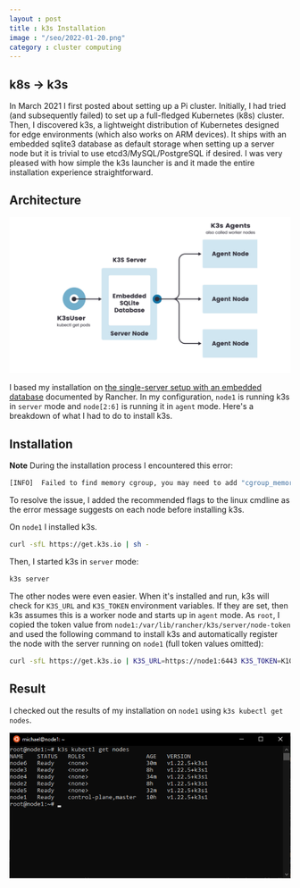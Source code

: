 ```yaml
---
layout : post
title : k3s Installation
image : "/seo/2022-01-20.png"
category : cluster computing
---
```


## k8s -> k3s

In March 2021 I first posted about setting up a Pi cluster. Initially, I had tried (and subsequently failed) to set up a full-fledged Kubernetes (k8s) cluster. Then, I discovered k3s, a lightweight distribution of Kubernetes designed for edge environments (which also works on ARM devices). It ships with an embedded sqlite3 database as default storage when setting up a server node but it is trivial to use etcd3/MySQL/PostgreSQL if desired. I was very pleased with how simple the k3s launcher is and it made the entire installation experience straightforward.

## Architecture

![k3s architecture](/img/2022-01-20-k3s-architecture.png)

I based my installation on [the single-server setup with an embedded database](https://rancher.com/docs/k3s/latest/en/architecture/) documented by Rancher. In my configuration, `node1` is running k3s in `server` mode and `node[2:6]` is running it in `agent` mode. Here's a breakdown of what I had to do to install k3s.

## Installation

__Note__ During the installation process I encountered this error:

```bash
[INFO]  Failed to find memory cgroup, you may need to add "cgroup_memory=1 cgroup_enable=memory" to your linux cmdline (/boot/cmdline.txt on a Raspberry Pi)
```

To resolve the issue, I added the recommended flags to the linux cmdline as the error message suggests on each node before installing k3s.

On `node1` I installed k3s.

```bash
curl -sfL https://get.k3s.io | sh -
```

Then, I started k3s in `server` mode:

```bash
k3s server
```

The other nodes were even easier. When it's installed and run, k3s will check for `K3S_URL` and `K3S_TOKEN` environment variables. If they are set, then k3s assumes this is a worker node and starts up in `agent` mode. As `root`, I copied the token value from `node1:/var/lib/rancher/k3s/server/node-token` and used the following command to install k3s and automatically register the node with the server running on `node1` (full token values omitted):

```bash
curl -sfL https://get.k3s.io | K3S_URL=https://node1:6443 K3S_TOKEN=K109...f2bb::server:bc1...2e9 sh -
```

## Result

I checked out the results of my installation on `node1` using `k3s kubectl get nodes`.

![k3s server and nodes listed using `kubectl get nodes` command](/img/2022-01-20-k3s-get-nodes.png)
